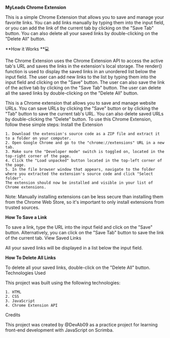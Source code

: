 **MyLeads Chrome Extension**

This is a simple Chrome Extension that allows you to save and manage your favorite links. You can add links manually by typing them into the input field, or you can add the link of the current tab by clicking on the "Save Tab" button. You can also delete all your saved links by double-clicking on the "Delete All" button.

**How it Works **💻

The Chrome Extension uses the Chrome Extension API to access the active tab's URL and saves the links in the extension's local storage. The render() function is used to display the saved links in an unordered list below the input field. The user can add new links to the list by typing them into the input field and clicking on the "Save" button. The user can also save the link of the active tab by clicking on the "Save Tab" button. The user can delete all the saved links by double-clicking on the "Delete All" button.

This is a Chrome extension that allows you to save and manage website URLs. You can save URLs by clicking the "Save" button or by clicking the "Tab" button to save the current tab's URL. You can also delete saved URLs by double-clicking the "Delete" button.
To use this Chrome Extension, follow these simple steps:
Install the Extension

    1. Download the extension's source code as a ZIP file and extract it to a folder on your computer.
    2. Open Google Chrome and go to the "chrome://extensions" URL in a new tab.
    3. Make sure the "Developer mode" switch is toggled on, located in the top-right corner of the page.
    4. Click the "Load unpacked" button located in the top-left corner of the page.
    5. In the file browser window that appears, navigate to the folder where you extracted the extension's source code and click "Select folder".
    The extension should now be installed and visible in your list of Chrome extensions.

Note: Manually installing extensions can be less secure than installing them from the Chrome Web Store, so it's important to only install extensions from trusted sources.

**How To Save a Link**

To save a link, type the URL into the input field and click on the "Save" button. Alternatively, you can click on the "Save Tab" button to save the link of the current tab.
View Saved Links

All your saved links will be displayed in a list below the input field.

**How To Delete All Links**

To delete all your saved links, double-click on the "Delete All" button.
Technologies Used

This project was built using the following technologies:

    1. HTML
    2. CSS
    3. JavaScript
    4. Chrome Extension API

Credits

This project was created by @DevAb09 as a practice project for learning front-end development with JavaScript on Scrimba.
